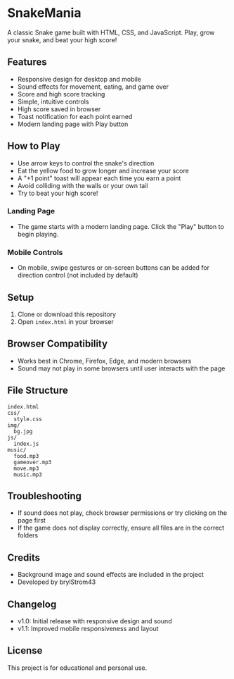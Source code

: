 # SnakeMania

A classic Snake game built with HTML, CSS, and JavaScript. Play, grow your snake, and beat your high score!

## Features
- Responsive design for desktop and mobile
- Sound effects for movement, eating, and game over
- Score and high score tracking
- Simple, intuitive controls
- High score saved in browser
- Toast notification for each point earned
- Modern landing page with Play button

## How to Play
- Use arrow keys to control the snake's direction
- Eat the yellow food to grow longer and increase your score
- A "+1 point" toast will appear each time you earn a point
- Avoid colliding with the walls or your own tail
- Try to beat your high score!

### Landing Page
- The game starts with a modern landing page. Click the "Play" button to begin playing.

### Mobile Controls
- On mobile, swipe gestures or on-screen buttons can be added for direction control (not included by default)

## Setup
1. Clone or download this repository
2. Open `index.html` in your browser

## Browser Compatibility
- Works best in Chrome, Firefox, Edge, and modern browsers
- Sound may not play in some browsers until user interacts with the page

## File Structure
```
index.html
css/
  style.css
img/
  bg.jpg
js/
  index.js
music/
  food.mp3
  gameover.mp3
  move.mp3
  music.mp3
```

## Troubleshooting
- If sound does not play, check browser permissions or try clicking on the page first
- If the game does not display correctly, ensure all files are in the correct folders

## Credits
- Background image and sound effects are included in the project
- Developed by brylStrom43

## Changelog
- v1.0: Initial release with responsive design and sound
- v1.1: Improved mobile responsiveness and layout

## License
This project is for educational and personal use.
